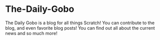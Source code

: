 # The-Daily-Gobo
The Daily Gobo is a blog for all things Scratch! You can contribute to the blog, and even favorite blog posts! You can find out all about the current news and so much more!
